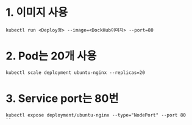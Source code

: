 # 1. 이미지 사용
```
kubectl run <Deploy명> --image=<DockHub이미지> --port=80
```
# 2. Pod는 20개 사용
```
kubectl scale deployment ubuntu-nginx --replicas=20
```
# 3. Service port는 80번
```
kubectl expose deployment/ubuntu-nginx --type="NodePort" --port 80
``
